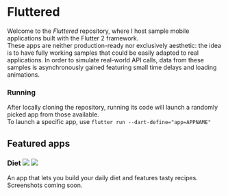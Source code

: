 # Fluttered

Welcome to the _Fluttered_ repository, where I host sample mobile applications built with the Flutter 2 framework.  
These apps are neither production-ready nor exclusively aesthetic: the idea is to have fully working samples that could be easily adapted to real applications.
In order to simulate real-world API calls, data from these samples is asynchronously gained featuring small time delays and loading animations.

### Running
After locally cloning the repository, running its code will launch a randomly picked app from those available.  
To launch a specific app, use `flutter run --dart-define="app=APPNAME"`

## Featured apps
### Diet ![](https://img.shields.io/badge/name-diet-lightgrey) ![](https://img.shields.io/badge/status-in%20progress-yellow)
An app that lets you build your daily diet and features tasty recipes.  
Screenshots coming soon.